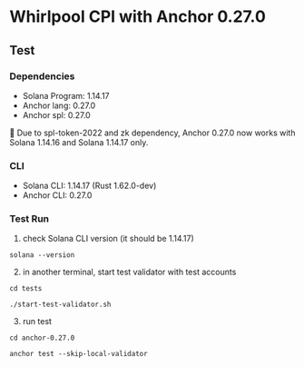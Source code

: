 # Whirlpool CPI with Anchor 0.27.0
## Test
### Dependencies
- Solana Program: 1.14.17
- Anchor lang: 0.27.0
- Anchor spl: 0.27.0

🚨 Due to spl-token-2022 and zk dependency, Anchor 0.27.0 now works with Solana 1.14.16 and Solana 1.14.17 only.

### CLI
- Solana CLI: 1.14.17 (Rust 1.62.0-dev)
- Anchor CLI: 0.27.0

### Test Run
1. check Solana CLI version (it should be 1.14.17)
```
solana --version
```
2. in another terminal, start test validator with test accounts 
```
cd tests
```
```
./start-test-validator.sh
```
3. run test
```
cd anchor-0.27.0
```
```
anchor test --skip-local-validator
```